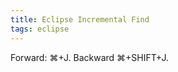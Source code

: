 ```yaml
---
title: Eclipse Incremental Find
tags: eclipse
---
```


Forward: &#8984;+J. Backward &#8984;+SHIFT+J.
